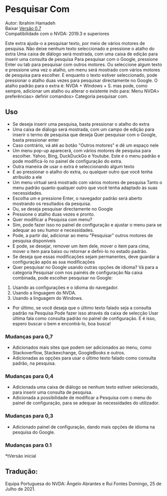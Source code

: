 # Pesquisar Com #

Autor: Ibrahim Hamadeh  
Baixar [Versão 0.7][1]  
Compatibilidade com o NVDA: 2019.3 e superiores  

Este extra ajuda-o a pesquisar texto, por meio de vários motores de pesquisa.
Não deixe nenhum texto seleccionado e pressione o atalho do extra
Uma caixa de diálogo será mostrada, com uma caixa de edição para inserir uma consulta de pesquisa
Para pesquisar com o Google, pressione Enter ou tab para pesquisar com outros motores.
Ou
seleccione algum texto e pressione uma vez o atalho, um menu será mostrado com vários motores de pesquisa para escolher.
E enquanto o texto estiver seleccionado,  pode pressionar o atalho duas vezes para pesquisar directamente no Google.
O atalho padrão para o extra é: NVDA + Windows + S.
mas pode, como sempre, adicionar um atalho ou alterar o existente indo para:
Menu NVDA> preferências> definir comandos> Categoria pesquisar com.

## Uso ##

* Se deseja inserir uma  pesquisa, basta pressionar o atalho do extra
* Uma caixa de diálogo será mostrada, com um campo de edição para inserir o termo de pesquisa que  deseja
Quer pesquisar com o Google, basta pressionar enter
* Caso contrário, vá até ao botão "Outros motores" e dê um espaço nele
* Um menu pop-up aparecerá, com vários motores de pesquisa para escolher.
Yahoo, Bing, DuckDuckGo e Youtube.
Este é o menu padrão e pode modificá-lo no painel de configuração do extra.
* Outra maneira de usar o extra é seleccionando algum texto
* E ao pressionar o atalho do extra, ou qualquer outro que você tenha atribuído a ele
* Um menu virtual será mostrado com vários motores de pesquisa
Tanto o menu padrão quanto qualquer outro que você tenha adaptado às suas necessidades.
* Escolha um e pressione Enter, o navegador padrão será aberto mostrando os resultados da pesquisa.
* Ou, se deseja pesquisar directamente no Google
* Pressione o atalho duas vezes e pronto.
* Quer modificar a Pesquisa com menu?
* Sim, pode fazer isso no painel de configuração e ajustar o menu para se adequar ao seu humor e necessidades.
* Pode, a partir daí, adicionar ao menu "Pesquisar" outros motores de pesquisa disponíveis
* E pode, se desejar, remover um item dele, mover o item para cima, mover o item para baixo ou retornar e defini-lo no estado padrão.
* Se deseja que essas modificações sejam permanentes, deve guardar a configuração após as sua modificações
* Quer pesquisar no Google usando outras opções de idioma?
Vá para a categoria Pesquisar com nos painéis de configuração
Na caixa combinada, pode escolher pesquisar no Google:
1. Usando as configurações e o idioma do navegador.
2. Usando a linguagem do NVDA.
3. Usando a linguagem do Windows.
* Por último, se você deseja que o último texto falado seja a consulta padrão na Pesquisa 
Pode fazer isso através da caixa de selecção Usar última fala como consulta padrão no painel de configuração.
E é isso, espero buscar o bem e encontrá-lo, boa busca!

### Mudanças para 0,7 ###

* Adicionados mais sites que podem ser adicionados ao menu, como Stackoverflow, Stackexchange, GoogleBooks e outros.
* Adicionadas as opções para usar o último texto falado como consulta padrão, na pesquisa.

### Mudanças para 0,4 ###

* Adicionada uma caixa de diálogo se nenhum texto estiver selecionado, para inserir uma consulta de pesquisa.
* Adicionada a possibilidade de modificar a Pesquisa com o menu do painel de configuração, para se adequar às necessidades do utilizador.

### Mudanças para 0,3 ###

* Adicionado painel de configuração, dando mais opções de idioma na pesquisa do Google.

### Mudanças para 0.1 ###

*tVersão inicial

[1]: https://github.com/ibrahim-s/searchWith/releases/download/v0.7/searchWith-0.7.nvda-addon

## Tradução:
Equipa Portuguesa do NVDA: Ângelo Abrantes e Rui Fontes
Domingo, 25 de Julho de 2021.